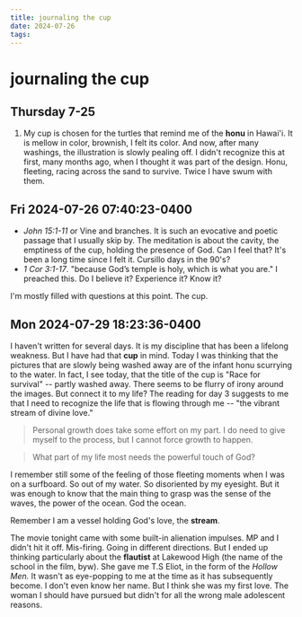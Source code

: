 ```yaml
---
title: journaling the cup
date: 2024-07-26
tags: 
---
```

# journaling the cup
## Thursday 7-25

1. My cup is chosen for the turtles that remind me of the **honu** in Hawai'i. It is mellow in color, brownish, I felt its color. And now, after many washings, the illustration is slowly pealing off. I didn't recognize this at first, many months ago, when I thought it was part of the design. Honu, fleeting, racing across the sand to survive. Twice I have swum with them.


## Fri 2024-07-26 07:40:23-0400
- *John 15:1-11* or 
    Vine and branches. It is such an evocative and poetic passage that I usually skip by. The meditation is about the cavity, the emptiness of the cup, holding the presence of God. Can I feel that? It's been a long time since I felt it. Cursillo days in the 90's?
- *1 Cor 3:1-17*.
    "because God’s temple is holy, which is what you are."
    I preached this. Do I believe it? Experience it? Know it?

I'm mostly filled with questions at this point. The cup.

## Mon 2024-07-29 18:23:36-0400

I haven't written for several days. It is my discipline that has been a lifelong weakness. But I have had that **cup** in mind. Today I was thinking that the pictures that are slowly being washed away are of the infant honu scurrying to the water. In fact, I see today, that the title of the cup is "Race for survival" -- partly washed away. There seems to be flurry of irony around the images. But connect it to my life? The reading for day 3 suggests to me that I need to recognize the life that is flowing through me -- "the vibrant stream of divine love." 

> Personal growth does take some effort on my part. I do need to give myself to the process, but I cannot force growth to happen.

> What part of my life most needs the powerful touch of God?

I remember still some of the feeling of those fleeting moments when I was on a surfboard. So out of my water. So disoriented by my eyesight. But it was enough to know that the main thing to grasp was the sense of the waves, the power of the ocean. God the ocean.

Remember I am a vessel holding God's love, the **stream**.

The movie tonight came with some built-in alienation impulses. MP and I didn't hit it off. Mis-firing. Going in different directions. But I ended up thinking particularly about the **flautist**  at Lakewood High (the name of the school in the film, byw). She gave me T.S Eliot, in the form of the *Hollow Men.* It wasn't as eye-popping to me at the time as it has subsequently become. I don't even know her name. But I think she was my first love. The woman I should have pursued but didn't for all the wrong male adolescent reasons. 
